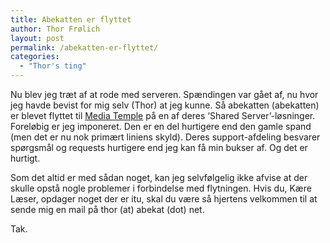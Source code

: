 ```yaml
---
title: Abekatten er flyttet
author: Thor Frølich
layout: post
permalink: /abekatten-er-flyttet/
categories:
  - "Thor's ting"
---
```

Nu blev jeg træt af at rode med serveren. Spændingen var gået af, nu hvor jeg havde bevist for mig selv (Thor) at jeg kunne. Så abekatten (abekatten) er blevet flyttet til [Media Temple][1] på en af deres ‘Shared Server’-løsninger. Foreløbig er jeg imponeret. Den er en del hurtigere end den gamle spand (men det er nu nok primært liniens skyld). Deres support-afdeling besvarer spørgsmål og requests hurtigere end jeg kan få min bukser af. Og det er hurtigt.

Som det altid er med sådan noget, kan jeg selvfølgelig ikke afvise at der skulle opstå nogle problemer i forbindelse med flytningen. Hvis du, Kære Læser, opdager noget der er itu, skal du være så hjertens velkommen til at sende mig en mail på thor (at) abekat (dot) net.

Tak.

 [1]: http://mediatemple.net